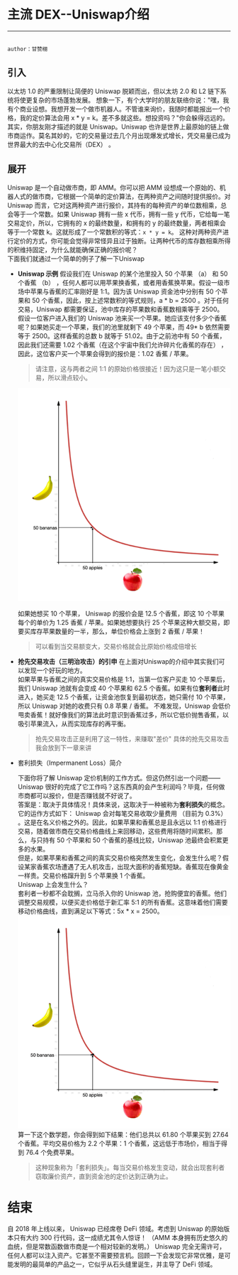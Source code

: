 # 主流 DEX--Uniswap介绍
---

                                                                                                    author：甘赞栩
## 引入
以太坊 1.0 的严重限制让简便的 Uniswap 脱颖而出，但以太坊 2.0 和 L2 链下系统将使更复杂的市场蓬勃发展。
想象一下，有个大学时的朋友联络你说："嘿，我有个商业设想。我想开发一个做市机器人。不管谁来询价，我随时都能报出一个价格，我的定价算法会用 x * y = k。差不多就这些。想投资吗？"你会躲得远远的。<br/>
其实，你朋友刚才描述的就是 Uniswap。Uniswap 也许是世界上最原始的链上做市商运作。莫名其妙的，它的交易量过去几个月出现爆发式增长，凭交易量已成为世界最大的去中心化交易所（DEX） 。

## 展开
Uniswap 是一个自动做市商，即 AMM。你可以把 AMM 设想成一个原始的、机器人式的做市商，它根据一个简单的定价算法，在两种资产之间随时提供报价。对 Uniswap 而言，它对这两种资产进行报价，其持有的每种资产的单位数相乘，总会等于一个常数。如果 Uniswap 拥有一些 x 代币，拥有一些 y 代币，它给每一笔交易定价，所以，它拥有的 x 的最终数量，和拥有的 y 的最终数量，两者相乘会等于一个常数 k。这就形成了一个常数积的等式：`x * y = k`。
这种对两种资产进行定价的方式，你可能会觉得非常怪异且过于独断。让两种代币的库存数相乘所得的积维持固定，为什么就能确保正确的报价呢？<br/>
下面我们就通过一个简单的例子了解一下Uniswap
* **Uniswap 示例**
    假设我们在 Uniswap 的某个池里投入 50 个苹果 （a） 和 50 个香蕉 （b） ，任何人都可以用苹果换香蕉，或者用香蕉换苹果。假设一级市场中苹果与香蕉的汇率刚好是 1:1。因为该 Uniswap 资金池中分别有 50 个苹果和 50 个香蕉，因此，按上述常数积的等式规则，a * b = 2500 。对于任何交易，Uniswap 都需要保证，池中库存的苹果数和香蕉数相乘等于 2500。<br/>
    假设一位客户进入我们的 Uniswap 池来买一个苹果。她应该支付多少个香蕉呢？如果她买走一个苹果，我们的池里就剩下 49 个苹果，而 49* b 依然需要等于 2500。这样香蕉的总数 b 就等于 51.02。由于之前池中有 50 个香蕉，因此我们还需要 1.02 个香蕉（在这个宇宙中我们允许碎片化香蕉的存在） ，因此，这位客户买一个苹果会得到的报价是：1.02 香蕉 / 苹果。

    >请注意，这与两者之间 1:1 的原始价格很接近！因为这只是一笔小额交易，所以滑点较小。

    ![](images/Uniswap1.webp)

    如果她想买 10 个苹果， Uniswap 的报价会是 12.5 个香蕉，即这 10 个苹果每个的单价为 1.25 香蕉 / 苹果。如果她想要执行 25 个苹果这种大额交易，即要买库存苹果数量的一半，那么，单位价格会上涨到 2 香蕉 / 苹果！ 
    >可以看到当交易额变大，交易价格就会比原始价格成倍增长

* **抢先交易攻击（三明治攻击）的引申**
    在上面对Uniswap的介绍中其实我们可以发现一个好玩的地方。<br/>
    如果苹果与香蕉之间的真实交易价格是 1:1，当第一位客户买走 10 个苹果后，我们 Uniswap 池就有会变成 40 个苹果和 62.5 个香蕉。如果有位**套利者**此时进入，她买走 12.5 个香蕉，让资金池恢复到最初状态，她只需付 10 个苹果，所以 Uniswap 对她的收费只有 0.8 苹果 / 香蕉。
    不难发现，Uniswap 会低价甩卖香蕉！就好像我们的算法此时意识到香蕉过多，所以它低价抛售香蕉，以吸引苹果流入，从而实现库存的再平衡。
    >抢先交易攻击正是利用了这一特性，来赚取"差价"
    具体的抢先交易攻击我会放到下一章来讲

* 套利损失（Impermanent Loss）简介

    下面你将了解 Uniswap 定价机制的工作方式。但这仍然引出一个问题——Uniswap 很好的完成了它工作吗？这东西真的会产生利润吗？毕竟，任何做市商都可以报价，但是否赚钱就不好说了。<br/>
    答案是：取决于具体情况！具体来说，这取决于一种被称为**套利损失**的概念。它的运作方式如下：
    Uniswap 会对每笔交易收取少量费用 （目前为 0.3%） 。这是在名义价格之外的。因此，如果苹果和香蕉总是且永远以 1:1 价格进行交易，随着做市商在交易价格曲线上来回移动，这些费用将随时间累积。那么，与只持有 50 个苹果和 50 个香蕉的基线比较，Uniswap 池最终会积累更多的水果。<br/>
    但是，如果苹果和香蕉之间的真实交易价格突然发生变化，会发生什么呢？假设某家香蕉农场遭遇了无人机攻击，出现大面积的香蕉短缺。香蕉现在像黄金一样贵。交易价格蹿升到 5 个苹果换 1 个香蕉。<br/>
    Uniswap 上会发生什么？<br/>
    套利者一秒都不会耽搁，立马杀入你的 Uniswap 池，抢购便宜的香蕉。他们调整交易规模，以便买走价格低于新汇率 5:1 的所有香蕉。这意味着他们需要移动价格曲线，直到满足以下等式：5x * x = 2500。<br/>
    ![](images/Uniswap2.webp)
    算一下这个数学题，你会得到如下结果：他们总共以 61.80 个苹果买到 27.64 个香蕉。平均交易价格为 2.2 个苹果：1 个香蕉，这远低于市场价，相当于得到 76.4 个免费苹果。
    >这种现象称为「套利损失」。每当交易价格发生变动，就会出现套利者窃取廉价资产，直到资金池的定价达到正确为止。 

# 结束
自 2018 年上线以来， Uniswap 已经席卷 DeFi 领域。考虑到 Uniswap 的原始版本只有大约 300 行代码，这一成绩尤其令人惊讶！ （AMM 本身拥有历史悠久的血统，但是常数函数做市商是一个相对较新的发明。） Uniswap 完全无需许可，任何人都可以注入资产。它甚至不需要预言机。回顾一下会发现它非常优雅，是可能发明的最简单的产品之一，它似乎从石头缝里诞生，并主导了 DeFi 领域。